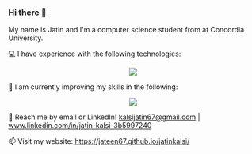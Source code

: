 ### Hi there 👋

My name is Jatin and I'm a computer science student from at Concordia University.

💻 I have experience with the following technologies:
<p align="center">
  <a href="https://skillicons.dev">
    <img src="https://skillicons.dev/icons?i=html,css,js,react,express,postgres,java,python,ruby,rails,bootstrap" />
  </a>
</p>

🌱 I am currently improving my skills in the following:
<p align="center">
  <a href="https://skillicons.dev">
    <img src="https://skillicons.dev/icons?i=ts" />
  </a>
</p>


💬 Reach me by email or LinkedIn! kalsijatin67@gmail.com | www.linkedin.com/in/jatin-kalsi-3b5997240

📫 Visit my website: https://jateen67.github.io/jatinkalsi/
